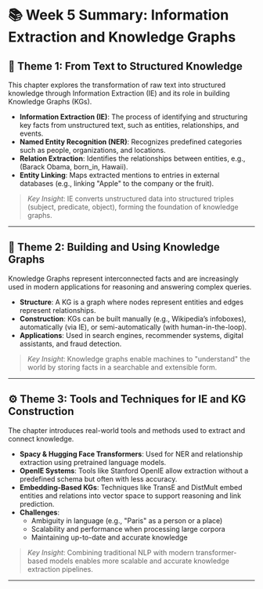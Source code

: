 # 📚 Week 5 Summary: Information Extraction and Knowledge Graphs

## 🧩 Theme 1: From Text to Structured Knowledge

This chapter explores the transformation of raw text into structured knowledge through Information Extraction (IE) and its role in building Knowledge Graphs (KGs).

- **Information Extraction (IE)**: The process of identifying and structuring key facts from unstructured text, such as entities, relationships, and events.
- **Named Entity Recognition (NER)**: Recognizes predefined categories such as people, organizations, and locations.
- **Relation Extraction**: Identifies the relationships between entities, e.g., (Barack Obama, born_in, Hawaii).
- **Entity Linking**: Maps extracted mentions to entries in external databases (e.g., linking "Apple" to the company or the fruit).

> *Key Insight*: IE converts unstructured data into structured triples (subject, predicate, object), forming the foundation of knowledge graphs.

---

## 🧠 Theme 2: Building and Using Knowledge Graphs

Knowledge Graphs represent interconnected facts and are increasingly used in modern applications for reasoning and answering complex queries.

- **Structure**: A KG is a graph where nodes represent entities and edges represent relationships.
- **Construction**: KGs can be built manually (e.g., Wikipedia’s infoboxes), automatically (via IE), or semi-automatically (with human-in-the-loop).
- **Applications**: Used in search engines, recommender systems, digital assistants, and fraud detection.

> *Key Insight*: Knowledge graphs enable machines to "understand" the world by storing facts in a searchable and extensible form.

---

## ⚙️ Theme 3: Tools and Techniques for IE and KG Construction

The chapter introduces real-world tools and methods used to extract and connect knowledge.

- **Spacy & Hugging Face Transformers**: Used for NER and relationship extraction using pretrained language models.
- **OpenIE Systems**: Tools like Stanford OpenIE allow extraction without a predefined schema but often with less accuracy.
- **Embedding-Based KGs**: Techniques like TransE and DistMult embed entities and relations into vector space to support reasoning and link prediction.
- **Challenges**:
  - Ambiguity in language (e.g., "Paris" as a person or a place)
  - Scalability and performance when processing large corpora
  - Maintaining up-to-date and accurate knowledge

> *Key Insight*: Combining traditional NLP with modern transformer-based models enables more scalable and accurate knowledge extraction pipelines.

---
